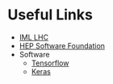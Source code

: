 # Useful Links

* [IML LHC](http://iml.web.cern.ch)
* [HEP Software Foundation](http://hepsoftwarefoundation.org/)
* Software
  * [Tensorflow](https://www.tensorflow.org/)
  * [Keras](https://keras.io/)